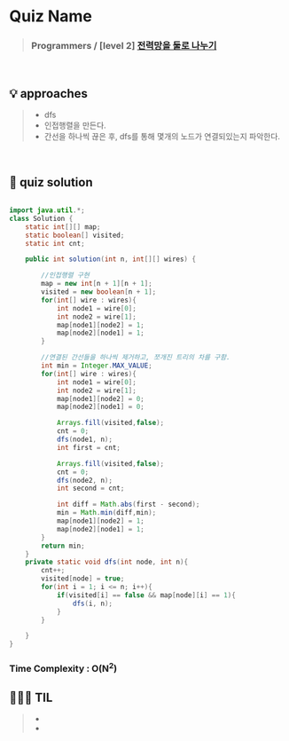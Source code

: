 # Quiz Name
> ### Programmers / [level 2] <a href = "https://school.programmers.co.kr/learn/courses/30/lessons/86971"> 전력망을 둘로 나누기 </a>

<br>

## 💡 approaches
>  - dfs
>  - 인접행렬을 만든다.
>  - 간선을 하나씩 끊은 후, dfs를 통해 몇개의 노드가 연결되있는지 파악한다.

<br>

## 🔑 quiz solution

```java

import java.util.*;
class Solution {
    static int[][] map;
    static boolean[] visited;
    static int cnt;

    public int solution(int n, int[][] wires) {

        //인접행렬 구현
        map = new int[n + 1][n + 1];
        visited = new boolean[n + 1];
        for(int[] wire : wires){
            int node1 = wire[0];
            int node2 = wire[1];
            map[node1][node2] = 1;
            map[node2][node1] = 1;
        }

        //연결된 간선들을 하나씩 제거하고, 쪼개진 트리의 차를 구함.
        int min = Integer.MAX_VALUE;
        for(int[] wire : wires){
            int node1 = wire[0];
            int node2 = wire[1];
            map[node1][node2] = 0;
            map[node2][node1] = 0;

            Arrays.fill(visited,false);
            cnt = 0;
            dfs(node1, n);
            int first = cnt;

            Arrays.fill(visited,false);
            cnt = 0;
            dfs(node2, n);
            int second = cnt;

            int diff = Math.abs(first - second);
            min = Math.min(diff,min);
            map[node1][node2] = 1;
            map[node2][node1] = 1;
        }
        return min;
    }
    private static void dfs(int node, int n){
        cnt++;
        visited[node] = true;
        for(int i = 1; i <= n; i++){
            if(visited[i] == false && map[node][i] == 1){
                dfs(i, n);
            }
        }

    }
}
```
### Time Complexity : O(N<sup>2</sup>)
## 👩🏻‍🏫 TIL
>  -
>  -
